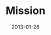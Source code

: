 ---
layout: message
category: message
series: "Saints & Scoundrels"
title: "Mission"
date: 2013-01-26
message_id: 765
---